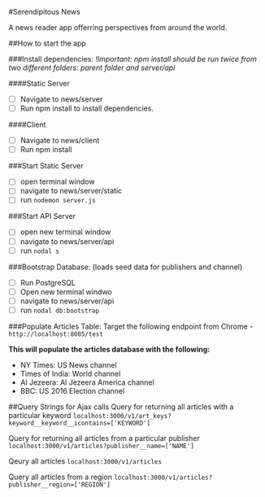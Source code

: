 #Serendipitous News

A news reader app offerring perspectives from around the world.

##How to start the app

###Install dependencies: 
*!Important: npm install should be run twice from two different folders:
parent folder and server/api*

####Static Server
- [ ] Navigate to news/server 
- [ ] Run npm install to install dependencies.

####Client
- [ ] Navigate to news/client
- [ ] Run npm install

###Start Static Server
- [ ] open terminal window
- [ ] navigate to news/server/static
- [ ] run `nodemon server.js`

###Start API Server
- [ ] open new terminal window
- [ ] navigate to news/server/api
- [ ] run `nodal s`

###Bootstrap Database: 
(loads seed data for publishers and channel)

- [ ] Run PostgreSQL
- [ ] Open new terminal windwo
- [ ] navigate to news/server/api
- [ ] run `nodal db:bootstrap`

###Populate Articles Table:
Target the following endpoint from Chrome - `http://localhost:8085/test`

__This will populate the articles database with the following:__
- NY Times: US News channel
- Times of India: World channel
- Al Jezeera: Al Jezeera America channel
- BBC: US 2016 Election channel


##Query Strings for Ajax calls
Query for returning all articles with a particular keyword
`localhost:3000/v1/art_keys?keyword__keyword__icontains=['KEYWORD']`

Query for returning all articles from a particular publisher
`localhost:3000/v1/articles?publisher__name=['NAME']`

Qeury all articles
`localhost:3000/v1/articles`

Query all articles from a region
`localhost:3000/v1/articles?publisher__region=['REGION']`
